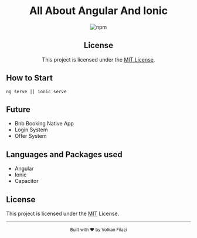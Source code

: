 <div align="center">
  <h1>All About Angular And Ionic</h1>
  
  ![npm](https://img.shields.io/npm/v/volki-counter-components)
  ## License

This project is licensed under the [MIT License](https://opensource.org/licenses/MIT).


</div>

## How to Start

```
ng serve || ionic serve
```
## Future
- Bnb Booking Native App
- Login System
- Offer System

## Languages and Packages used
- Angular
- Ionic
- Capacitor

## License

This project is licensed under the [MIT](LICENSE) License.

---

<div align="center">
  <sub>Built with ❤️ by Volkan Filazi</sub>
</div>

